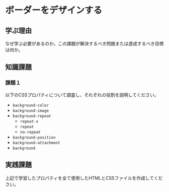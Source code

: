 # ボーダーをデザインする

## 学ぶ理由

なぜ学ぶ必要があるのか。この課題が解決するべき問題または達成するべき目標は何か。

## 知識課題

### 課題１

以下のCSSプロパティについて調査し、それぞれの役割を説明してください。

- `background-color`
- `background-image`
- `background-repeat`
  - `repeat-x`
  - `repeat`
  - `no-repeat`
- `background-position`
- `background-attachment`
- `background`

## 実践課題

上記で学習したプロパティを全て使用したHTMLとCSSファイルを作成してください。
